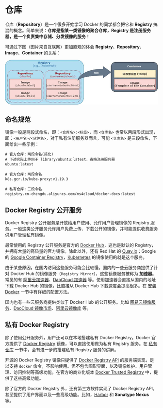 # 仓库

仓库（**Repository**）是一个很多开始学习 Docker 的同学都会把它和 **Registry** 搞混的概念。简单来说：**仓库是指某一类镜像的聚合仓库，Registry 是注册服务器，是一个负责集中存储、分发镜像的服务！**

可通过下图（图片来自互联网）更加直观的体会 **Registry**、**Repository**、**Image**、**Container** 的关系：

![](../.gitbook/assets/image%20%284%29.png)

## 命名规范

镜像一般是两段式命名，即：`<仓库名>:<标签>`，而 `<仓库名>` 也常以两段形式出现，即：`<用户名>/<软件名>`，对于私有注册服务器而言，可能 `<仓库名>` 是三段命名，下面给出一些示例：

```text
# 官方仓库：两段命名(简化)
# 下述实际上等同于 library/ubuntu:latest，省略注册服务器
ubuntu:latest

# 官方仓库：两段命名
k8s.gcr.io/kube-proxy:v1.19.3

# 私有仓库：三段命名
registry.cn-chengdu.aliyuncs.com/ms4cloud/docker-docs:latest
```

## Docker Registry 公开服务

Docker Registry 公开服务是开放给用户使用、允许用户管理镜像的 Registry 服务。一般这类公开服务允许用户免费上传、下载公开的镜像，并可能提供收费服务供用户管理私有镜像。

最常使用的 Registry 公开服务是官方的 [Docker Hub](https://hub.docker.com/)，这也是默认的 Registry，并拥有大量的高质量的官方镜像。除此以外，还有 Red Hat 的 [Quay.io](https://quay.io/repository/)；Google 的 [Google Container Registry](https://cloud.google.com/container-registry/)，[Kubernetes](https://kubernetes.io/) 的镜像使用的就是这个服务。

由于某些原因，在国内访问这些服务可能会比较慢。国内的一些云服务商提供了针对 Docker Hub 的镜像服务（`Registry Mirror`），这些镜像服务被称为 **加速器**。常见的有 [阿里云加速器](https://cr.console.aliyun.com/#/accelerator)、[DaoCloud 加速器](https://www.daocloud.io/mirror#accelerator-doc) 等。使用加速器会直接从国内的地址下载 Docker Hub 的镜像，比直接从 Docker Hub 下载速度会提高很多。在 [安装 Docker]() 一节中有详细的配置方法。

国内也有一些云服务商提供类似于 Docker Hub 的公开服务。比如 [网易云镜像服务](https://c.163.com/hub#/m/library/)、[DaoCloud 镜像市场](https://hub.daocloud.io/)、[阿里云镜像库](https://cr.console.aliyun.com) 等。

## 私有 Docker Registry

除了使用公开服务外，用户还可以在本地搭建私有 Docker Registry。Docker 官方提供了 [Docker Registry](https://hub.docker.com/_/registry/) 镜像，可以直接使用做为私有 Registry 服务。在 [私有仓库]() 一节中，会有进一步的搭建私有 Registry 服务的讲解。

开源的 Docker Registry 镜像只提供了 [Docker Registry API](https://docs.docker.com/registry/spec/api/) 的服务端实现，足以支持 `docker` 命令，不影响使用。但不包含图形界面，以及镜像维护、用户管理、访问控制等高级功能。在官方的商业化版本 [Docker Trusted Registry](https://docs.docker.com/datacenter/dtr/2.0/) 中，提供了这些高级功能。

除了官方的 Docker Registry 外，还有第三方软件实现了 Docker Registry API，甚至提供了用户界面以及一些高级功能。比如，[Harbor](https://github.com/goharbor/harbor) 和 **Sonatype Nexus** 等。



